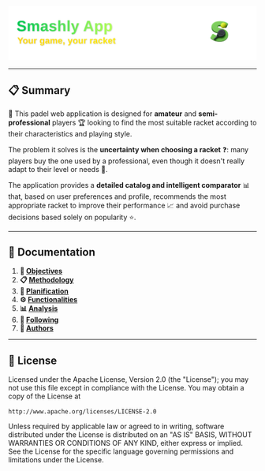 
<p align="center">
  <img src="public/images/icons/smashly-banner.svg" alt="Smashly App - Your game, your racket" />
</p>

---

## 📋 Summary

🎾 This padel web application is designed for **amateur** and **semi-professional** players 🏆 looking to find the most suitable racket according to their characteristics and playing style.

The problem it solves is the **uncertainty when choosing a racket** ❓: many players buy the one used by a professional, even though it doesn't really adapt to their level or needs 🤔.

The application provides a **detailed catalog and intelligent comparator** 📊 that, based on user preferences and profile, recommends the most appropriate racket to improve their performance 📈 and avoid purchase decisions based solely on popularity ⭐.

---

## 📗 Documentation
1. **🎯 [Objectives](docs/objectives.md)**
2. **📋 [Methodology](docs/methodology.md)**
3. **📅 [Planification](docs/planification.md)**
4. **⚙️ [Functionalities](docs/functionalities.md)**
5. **📊 [Analysis](docs/analysis.md)**
6. **🔄 [Following](docs/following.md)**
7. **👥 [Authors](docs/authors.md)**

---

## 📄 License

Licensed under the Apache License, Version 2.0 (the "License");
you may not use this file except in compliance with the License.
You may obtain a copy of the License at

    http://www.apache.org/licenses/LICENSE-2.0

Unless required by applicable law or agreed to in writing, software
distributed under the License is distributed on an "AS IS" BASIS,
WITHOUT WARRANTIES OR CONDITIONS OF ANY KIND, either express or implied.
See the License for the specific language governing permissions and
limitations under the License.